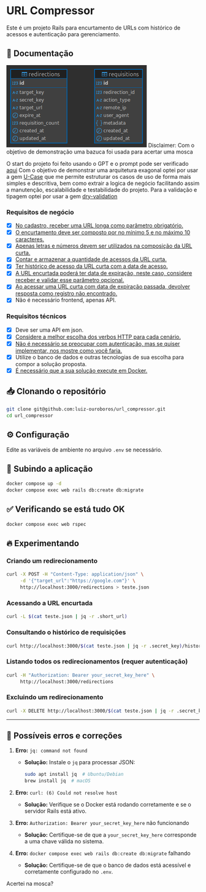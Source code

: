 # URL Compressor

Este é um projeto Rails para encurtamento de URLs com histórico de acessos e autenticação para gerenciamento.

## 📝 Documentação
![DB Schema](https://github.com/luiz-ouroboros/url_compressor/blob/main/public/db.png)
Disclaimer: Com o objetivo de demonstração uma bazuca foi usada para acertar uma mosca

O start do projeto foi feito usando o GPT e o prompt pode ser verificado [aqui](https://chatgpt.com/share/67cceed6-e6d8-8013-8b27-3c1891d89f52)
Com o objetivo de demonstrar uma arquitetura exagonal optei por usar a gem [U-Case](https://github.com/serradura/u-case) que me permite estruturar os casos de uso de forma mais simples e descritiva, bem como extrair a logica de negócio facilitando assim a manutenção, escalabilidade e testabilidade do projeto. Para a validação e tipagem optei por usar a gem [dry-validation](https://github.com/dry-rb/dry-validation)

### Requisitos de negócio
- [x] [No cadastro, receber uma URL longa como parâmetro obrigatório.](https://github.com/luiz-ouroboros/url_compressor/blob/312579f2092437e238a57acbbb119b6fef980e30/app/models/redirections/create.rb#L6)
- [x] [O encurtamento deve ser composto por no mínimo 5 e no máximo 10 caracteres.](https://github.com/luiz-ouroboros/url_compressor/blob/312579f2092437e238a57acbbb119b6fef980e30/app/models/redirection.rb#L5)
- [x] [Apenas letras e números devem ser utilizados na composição da URL curta.](https://github.com/luiz-ouroboros/url_compressor/blob/312579f2092437e238a57acbbb119b6fef980e30/app/models/redirection.rb#L13)
- [x] [Contar e armazenar a quantidade de acessos da URL curta.](https://github.com/luiz-ouroboros/url_compressor/blob/312579f2092437e238a57acbbb119b6fef980e30/)
- [x] [Ter histórico de acesso da URL curta com a data de acesso.](https://github.com/luiz-ouroboros/url_compressor/blob/312579f2092437e238a57acbbb119b6fef980e30/app/controllers/redirections_controller.rb#L27)
- [x] [A URL encurtada poderá ter data de expiração, neste caso, considere receber e validar esse parâmetro opcional.](https://github.com/luiz-ouroboros/url_compressor/blob/312579f2092437e238a57acbbb119b6fef980e30/app/models/redirections/create.rb#L7)
- [x] [Ao acessar uma URL curta com data de expiração passada, devolver resposta como registro não encontrado.](https://github.com/luiz-ouroboros/url_compressor/blob/312579f2092437e238a57acbbb119b6fef980e30/app/models/redirections/show.rb#L22)
- [x] Não é necessário frontend, apenas API.

### Requisitos técnicos
- [x] Deve ser uma API em json.
- [x] [Considere a melhor escolha dos verbos HTTP para cada cenário.](https://github.com/luiz-ouroboros/url_compressor/blob/92a1a965f4fdd6af088d918101ccf6e8a9470b56/config/routes.rb#L1)
- [x] [Não é necessário se preocupar com autenticação, mas se quiser implementar, nos mostre como você faria.](https://github.com/luiz-ouroboros/url_compressor/blob/312579f2092437e238a57acbbb119b6fef980e30/app/controllers/redirections_controller.rb#L2)
- [x] Utilize o banco de dados e outras tecnologias de sua escolha para compor a solução proposta.
- [x] [É necessário que a sua solução execute em Docker.](https://github.com/luiz-ouroboros/url_compressor/blob/312579f2092437e238a57acbbb119b6fef980e30/docker-compose.yml)

## 📥 Clonando o repositório
```sh
git clone git@github.com:luiz-ouroboros/url_compressor.git
cd url_compressor
```

## ⚙️ Configuração
Edite as variáveis de ambiente no arquivo `.env` se necessário.

## 🚀 Subindo a aplicação
```sh
docker compose up -d
docker compose exec web rails db:create db:migrate
```

## ✅ Verificando se está tudo OK
```sh
docker compose exec web rspec
```

## 🔥 Experimentando
### Criando um redirecionamento
```sh
curl -X POST -H "Content-Type: application/json" \
     -d '{"target_url":"https://google.com"}' \
     http://localhost:3000/redirections > teste.json
```

### Acessando a URL encurtada
```sh
curl -L $(cat teste.json | jq -r .short_url)
```

### Consultando o histórico de requisições
```sh
curl http://localhost:3000/$(cat teste.json | jq -r .secret_key)/history
```

### Listando todos os redirecionamentos (requer autenticação)
```sh
curl -H "Authorization: Bearer your_secret_key_here" \
     http://localhost:3000/redirections
```

### Excluindo um redirecionamento
```sh
curl -X DELETE http://localhost:3000/$(cat teste.json | jq -r .secret_key)
```

---
## 🛑 Possíveis erros e correções
1. **Erro:** `jq: command not found`
   - **Solução:** Instale o `jq` para processar JSON:
     ```sh
     sudo apt install jq  # Ubuntu/Debian
     brew install jq  # macOS
     ```

2. **Erro:** `curl: (6) Could not resolve host`
   - **Solução:** Verifique se o Docker está rodando corretamente e se o servidor Rails está ativo.

3. **Erro:** `Authorization: Bearer your_secret_key_here` não funcionando
   - **Solução:** Certifique-se de que a `your_secret_key_here` corresponde a uma chave válida no sistema.

4. **Erro:** `docker compose exec web rails db:create db:migrate` falhando
   - **Solução:** Certifique-se de que o banco de dados está acessível e corretamente configurado no `.env`.

Acertei na mosca?
